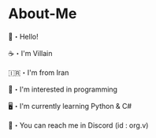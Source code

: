 # About-Me

👋・Hello!

☕・I'm Villain

🇮🇷・I'm from Iran

👀・I'm interested in programming

🖥️・I'm currently learning Python & ‌C#

📨・You can reach me in Discord (id : org.v)
